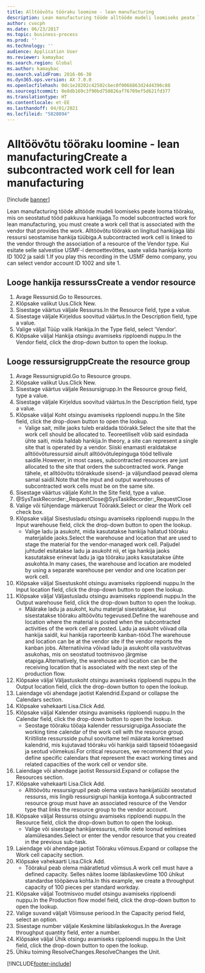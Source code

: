 ```yaml
---
title: Alltöövõtu tööraku loomine - lean manufacturing
description: Lean manufacturing tööde alltööde mudeli loomiseks peate looma tööraku, mis on seostatud tööd pakkuva hankijaga.
author: cvocph
ms.date: 06/23/2017
ms.topic: business-process
ms.prod: ''
ms.technology: ''
audience: Application User
ms.reviewer: kamaybac
ms.search.region: Global
ms.author: kamaybac
ms.search.validFrom: 2016-06-30
ms.dyn365.ops.version: AX 7.0.0
ms.openlocfilehash: 0dc1e28202c42502cbec0f0066863d24d4396c88
ms.sourcegitcommit: 0e8db169c3f90bd750826af76709ef5d621fd377
ms.translationtype: HT
ms.contentlocale: et-EE
ms.lasthandoff: 04/01/2021
ms.locfileid: "5828894"
---
```

# <a name="create-a-subcontracted-work-cell-for-lean-manufacturing"></a><span data-ttu-id="178a7-103">Alltöövõtu tööraku loomine - lean manufacturing</span><span class="sxs-lookup"><span data-stu-id="178a7-103">Create a subcontracted work cell for lean manufacturing</span></span>

[!include [banner](../../includes/banner.md)]

<span data-ttu-id="178a7-104">Lean manufacturing tööde alltööde mudeli loomiseks peate looma tööraku, mis on seostatud tööd pakkuva hankijaga.</span><span class="sxs-lookup"><span data-stu-id="178a7-104">To model subcontracted work for lean manufacturing, you must create a work cell that is associated with the vendor that provides the work.</span></span> <span data-ttu-id="178a7-105">Alltöövõtu töörakk on lingitud hankijaga läbi ressursi seostamise hankija tüübiga.</span><span class="sxs-lookup"><span data-stu-id="178a7-105">A subcontracted work cell is linked to the vendor through the association of a resource of the Vendor type.</span></span> <span data-ttu-id="178a7-106">Kui esitate selle salvestise USMF-i demoettevõttes, saate valida hankija konto ID 1002 ja saidi 1.</span><span class="sxs-lookup"><span data-stu-id="178a7-106">If you play this recording in the USMF demo company, you can select vendor account ID 1002 and site 1.</span></span>


## <a name="create-a-vendor-resource"></a><span data-ttu-id="178a7-107">Looge hankija ressurss</span><span class="sxs-lookup"><span data-stu-id="178a7-107">Create a vendor resource</span></span>
1. <span data-ttu-id="178a7-108">Avage Ressursid.</span><span class="sxs-lookup"><span data-stu-id="178a7-108">Go to Resources.</span></span>
2. <span data-ttu-id="178a7-109">Klõpsake valikut Uus.</span><span class="sxs-lookup"><span data-stu-id="178a7-109">Click New.</span></span>
3. <span data-ttu-id="178a7-110">Sisestage väärtus väljale Ressurss.</span><span class="sxs-lookup"><span data-stu-id="178a7-110">In the Resource field, type a value.</span></span>
4. <span data-ttu-id="178a7-111">Sisestage väljale Kirjeldus soovitud väärtus.</span><span class="sxs-lookup"><span data-stu-id="178a7-111">In the Description field, type a value.</span></span>
5. <span data-ttu-id="178a7-112">Valige väljal Tüüp valik Hankija.</span><span class="sxs-lookup"><span data-stu-id="178a7-112">In the Type field, select 'Vendor'.</span></span>
6. <span data-ttu-id="178a7-113">Klõpsake väljal Hankija otsingu avamiseks ripploendi nuppu.</span><span class="sxs-lookup"><span data-stu-id="178a7-113">In the Vendor field, click the drop-down button to open the lookup.</span></span>

## <a name="create-the-resource-group"></a><span data-ttu-id="178a7-114">Looge ressursigrupp</span><span class="sxs-lookup"><span data-stu-id="178a7-114">Create the resource group</span></span>
1. <span data-ttu-id="178a7-115">Avage Ressursigrupid.</span><span class="sxs-lookup"><span data-stu-id="178a7-115">Go to Resource groups.</span></span>
2. <span data-ttu-id="178a7-116">Klõpsake valikut Uus.</span><span class="sxs-lookup"><span data-stu-id="178a7-116">Click New.</span></span>
3. <span data-ttu-id="178a7-117">Sisestage väärtus väljale Ressursigrupp.</span><span class="sxs-lookup"><span data-stu-id="178a7-117">In the Resource group field, type a value.</span></span>
4. <span data-ttu-id="178a7-118">Sisestage väljale Kirjeldus soovitud väärtus.</span><span class="sxs-lookup"><span data-stu-id="178a7-118">In the Description field, type a value.</span></span>
5. <span data-ttu-id="178a7-119">Klõpsake väljal Koht otsingu avamiseks ripploendi nuppu.</span><span class="sxs-lookup"><span data-stu-id="178a7-119">In the Site field, click the drop-down button to open the lookup.</span></span>
    * <span data-ttu-id="178a7-120">Valige sait, mille jaoks tuleb eraldada töörakk.</span><span class="sxs-lookup"><span data-stu-id="178a7-120">Select the site that the work cell should be allocated to.</span></span> <span data-ttu-id="178a7-121">Teoreetiliselt võib said esindada ühte saiti, mida haldab hankija.</span><span class="sxs-lookup"><span data-stu-id="178a7-121">In theory, a site can represent a single site that is operated by a vendor.</span></span> <span data-ttu-id="178a7-122">Siiski enamasti eraldatakse alltöövõturessursid ainult alltöövõtulepinguga tööd tellivale saidile.</span><span class="sxs-lookup"><span data-stu-id="178a7-122">However, in most cases, subcontracted resources are just allocated to the site that orders the subcontracted work.</span></span> <span data-ttu-id="178a7-123">Pange tähele, et alltöövõtu töörakkude sisend- ja väljundlaod peavad olema samal saidil.</span><span class="sxs-lookup"><span data-stu-id="178a7-123">Note that the input and output warehouses of subcontracted work cells must be on the same site.</span></span>  
6. <span data-ttu-id="178a7-124">Sisestage väärtus väljale Koht.</span><span class="sxs-lookup"><span data-stu-id="178a7-124">In the Site field, type a value.</span></span>
7. <span data-ttu-id="178a7-125">@SysTaskRecorder:_RequestClose</span><span class="sxs-lookup"><span data-stu-id="178a7-125">@SysTaskRecorder:_RequestClose</span></span>
8. <span data-ttu-id="178a7-126">Valige või tühjendage märkeruut Töörakk.</span><span class="sxs-lookup"><span data-stu-id="178a7-126">Select or clear the Work cell check box.</span></span>
9. <span data-ttu-id="178a7-127">Klõpsake väljal Sisestusladu otsingu avamiseks ripploendi nuppu.</span><span class="sxs-lookup"><span data-stu-id="178a7-127">In the Input warehouse field, click the drop-down button to open the lookup.</span></span>
    * <span data-ttu-id="178a7-128">Valige ladu ja asukoht, mida kasutatakse hankija hallatud tööraku materjalide jaoks.</span><span class="sxs-lookup"><span data-stu-id="178a7-128">Select the warehouse and location that are used to stage the material for the vendor-managed work cell.</span></span> <span data-ttu-id="178a7-129">Paljudel juhtudel esitatakse ladu ja asukoht nii, et iga hankija jaoks kasutatakse erinevat ladu ja iga tööraku jaoks kasutatakse ühte asukohta.</span><span class="sxs-lookup"><span data-stu-id="178a7-129">In many cases, the warehouse and location are modeled by using a separate warehouse per vendor and one location per work cell.</span></span>  
10. <span data-ttu-id="178a7-130">Klõpsake väljal Sisestuskoht otsingu avamiseks ripploendi nuppu.</span><span class="sxs-lookup"><span data-stu-id="178a7-130">In the Input location field, click the drop-down button to open the lookup.</span></span>
11. <span data-ttu-id="178a7-131">Klõpsake väljal Väljastusladu otsingu avamiseks ripploendi nuppu.</span><span class="sxs-lookup"><span data-stu-id="178a7-131">In the Output warehouse field, click the drop-down button to open the lookup.</span></span>
    * <span data-ttu-id="178a7-132">Määrake ladu ja asukoht, kuhu materjal sisestatakse, kui sisestatakse tööraku alltöövõtu tegevused.</span><span class="sxs-lookup"><span data-stu-id="178a7-132">Define the warehouse and location where the material is posted when the subcontracted activities of the work cell are posted.</span></span> <span data-ttu-id="178a7-133">Ladu ja asukoht võivad olla hankija saidil, kui hankija raporteerib kanban-tööd.</span><span class="sxs-lookup"><span data-stu-id="178a7-133">The warehouse and location can be at the vendor site if the vendor reports the kanban jobs.</span></span> <span data-ttu-id="178a7-134">Alternatiivina võivad ladu ja asukoht olla vastuvõtvas asukohas, mis on seostatud tootmisvoo järgmise etapiga.</span><span class="sxs-lookup"><span data-stu-id="178a7-134">Alternatively, the warehouse and location can be the receiving location that is associated with the next step of the production flow.</span></span>  
12. <span data-ttu-id="178a7-135">Klõpsake väljal Väljastuskoht otsingu avamiseks ripploendi nuppu.</span><span class="sxs-lookup"><span data-stu-id="178a7-135">In the Output location field, click the drop-down button to open the lookup.</span></span>
13. <span data-ttu-id="178a7-136">Laiendage või ahendage jaotist Kalendrid.</span><span class="sxs-lookup"><span data-stu-id="178a7-136">Expand or collapse the Calendars section.</span></span>
14. <span data-ttu-id="178a7-137">Klõpsake vahekaarti Lisa.</span><span class="sxs-lookup"><span data-stu-id="178a7-137">Click Add.</span></span>
15. <span data-ttu-id="178a7-138">Klõpsake väljal Kalender otsingu avamiseks ripploendi nuppu.</span><span class="sxs-lookup"><span data-stu-id="178a7-138">In the Calendar field, click the drop-down button to open the lookup.</span></span>
    * <span data-ttu-id="178a7-139">Seostage tööraku tööaja kalender ressursigrupiga.</span><span class="sxs-lookup"><span data-stu-id="178a7-139">Associate the working time calendar of the work cell with the resource group.</span></span> <span data-ttu-id="178a7-140">Kriitiliste ressursside puhul soovitame teil määrata konkreetsed kalendrid, mis kujutavad tööraku või hankija saidi täpseid tööaegasid ja seotud võimekusi.</span><span class="sxs-lookup"><span data-stu-id="178a7-140">For critical resources, we recommend that you define specific calendars that represent the exact working times and related capacities of the work cell or vendor site.</span></span>  
16. <span data-ttu-id="178a7-141">Laiendage või ahendage jaotist Ressursid.</span><span class="sxs-lookup"><span data-stu-id="178a7-141">Expand or collapse the Resources section.</span></span>
17. <span data-ttu-id="178a7-142">Klõpsake vahekaarti Lisa.</span><span class="sxs-lookup"><span data-stu-id="178a7-142">Click Add.</span></span>
    * <span data-ttu-id="178a7-143">Alltöövõtu ressursigrupil peab olema vastava hankijatüübi seostatud ressurss, mis lingib ressursigrupi hankija kontoga.</span><span class="sxs-lookup"><span data-stu-id="178a7-143">A subcontracted resource group must have an associated resource of the Vendor type that links the resource group to the vendor account.</span></span>  
18. <span data-ttu-id="178a7-144">Klõpsake väljal Ressurss otsingu avamiseks ripploendi nuppu.</span><span class="sxs-lookup"><span data-stu-id="178a7-144">In the Resource field, click the drop-down button to open the lookup.</span></span>
    * <span data-ttu-id="178a7-145">Valige või sisestage hankijaressurss, mille olete loonud eelmises alamülesandes.</span><span class="sxs-lookup"><span data-stu-id="178a7-145">Select or enter the vendor resource that you created in the previous sub-task.</span></span>  
19. <span data-ttu-id="178a7-146">Laiendage või ahendage jaotist Tööraku võimsus.</span><span class="sxs-lookup"><span data-stu-id="178a7-146">Expand or collapse the Work cell capacity section.</span></span>
20. <span data-ttu-id="178a7-147">Klõpsake vahekaarti Lisa.</span><span class="sxs-lookup"><span data-stu-id="178a7-147">Click Add.</span></span>
    * <span data-ttu-id="178a7-148">Töörakul peab olema määratletud võimsus.</span><span class="sxs-lookup"><span data-stu-id="178a7-148">A work cell must have a defined capacity.</span></span> <span data-ttu-id="178a7-149">Selles näites loome läbilaskevõime 100 ühikut standardse tööpäeva kohta.</span><span class="sxs-lookup"><span data-stu-id="178a7-149">In this example, we create a throughput capacity of 100 pieces per standard workday.</span></span>  
21. <span data-ttu-id="178a7-150">Klõpsake väljal Tootmisvoo mudel otsingu avamiseks ripploendi nuppu.</span><span class="sxs-lookup"><span data-stu-id="178a7-150">In the Production flow model field, click the drop-down button to open the lookup.</span></span>
22. <span data-ttu-id="178a7-151">Valige suvand väljalt Võimsuse periood.</span><span class="sxs-lookup"><span data-stu-id="178a7-151">In the Capacity period field, select an option.</span></span>
23. <span data-ttu-id="178a7-152">Sisestage number väljale Keskmine läbilaskekogus.</span><span class="sxs-lookup"><span data-stu-id="178a7-152">In the Average throughput quantity field, enter a number.</span></span>
24. <span data-ttu-id="178a7-153">Klõpsake väljal Ühik otsingu avamiseks ripploendi nuppu.</span><span class="sxs-lookup"><span data-stu-id="178a7-153">In the Unit field, click the drop-down button to open the lookup.</span></span>
25. <span data-ttu-id="178a7-154">Ühiku toiming ResolveChanges.</span><span class="sxs-lookup"><span data-stu-id="178a7-154">ResolveChanges the Unit.</span></span>



[!INCLUDE[footer-include](../../../includes/footer-banner.md)]